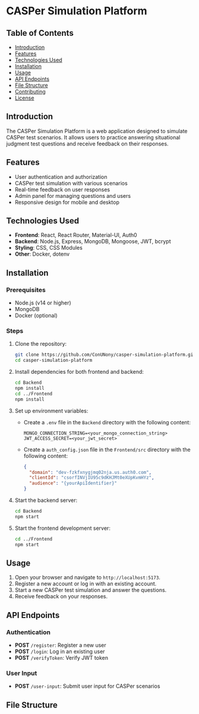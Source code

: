 # CASPer Simulation Platform

## Table of Contents
- [Introduction](#introduction)
- [Features](#features)
- [Technologies Used](#technologies-used)
- [Installation](#installation)
- [Usage](#usage)
- [API Endpoints](#api-endpoints)
- [File Structure](#file-structure)
- [Contributing](#contributing)
- [License](#license)

## Introduction
The CASPer Simulation Platform is a web application designed to simulate CASPer test scenarios. It allows users to practice answering situational judgment test questions and receive feedback on their responses.

## Features
- User authentication and authorization
- CASPer test simulation with various scenarios
- Real-time feedback on user responses
- Admin panel for managing questions and users
- Responsive design for mobile and desktop

## Technologies Used
- **Frontend**: React, React Router, Material-UI, Auth0
- **Backend**: Node.js, Express, MongoDB, Mongoose, JWT, bcrypt
- **Styling**: CSS, CSS Modules
- **Other**: Docker, dotenv

## Installation

### Prerequisites
- Node.js (v14 or higher)
- MongoDB
- Docker (optional)

### Steps
1. Clone the repository:
    ```bash
    git clone https://github.com/ConUNony/casper-simulation-platform.git
    cd casper-simulation-platform
    ```

2. Install dependencies for both frontend and backend:
    ```bash
    cd Backend
    npm install
    cd ../Frontend
    npm install
    ```

3. Set up environment variables:
    - Create a `.env` file in the `Backend` directory with the following content:
        ```plaintext
        MONGO_CONNECTION_STRING=<your_mongo_connection_string>
        JWT_ACCESS_SECRET=<your_jwt_secret>
        ```
    - Create a `auth_config.json` file in the `Frontend/src` directory with the following content:
        ```json
        {
          "domain": "dev-fzkfxnygjmq02nja.us.auth0.com",
          "clientId": "csorfINVjIU95c9dKHJMt0eXUpKvmHYz",
          "audience": "{yourApiIdentifier}"
        }
        ```

4. Start the backend server:
    ```bash
    cd Backend
    npm start
    ```

5. Start the frontend development server:
    ```bash
    cd ../Frontend
    npm start
    ```

## Usage
1. Open your browser and navigate to `http://localhost:5173`.
2. Register a new account or log in with an existing account.
3. Start a new CASPer test simulation and answer the questions.
4. Receive feedback on your responses.

## API Endpoints

### Authentication
- **POST** `/register`: Register a new user
- **POST** `/login`: Log in an existing user
- **POST** `/verifyToken`: Verify JWT token

### User Input
- **POST** `/user-input`: Submit user input for CASPer scenarios

## File Structure
